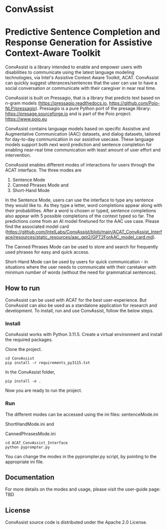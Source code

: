 # ConvAssist
# Predictive Sentence Completion and Response Generation for Assistive Context-Aware Toolkit

ConvAssist is a library intended to enable and empower users with disabilities to communicate using the latest language modeling technologies, via Intel's Assistive Context Aware Toolkit, ACAT. ConvAssist can quickly suggest utterances/sentences that the user can use to have a social conversation or communicate with their caregiver in near real time. 

ConvAssist is built on Pressagio, that is a library that predicts text based on n-gram models (https://pressagio.readthedocs.io, https://github.com/Poio-NLP/pressagio). Pressagio is a pure Python port of the presage library: https://presage.sourceforge.io and is part of the Poio project: https://www.poio.eu

ConvAssist contains language models based on specific Assistive and Augmentative Communication (AAC) datasets, and dialog datasets, tailored for day-to-day communication in our assistive usecase. These language models support both next word prediction and sentence completion for enabling near-real time communication with least amount of user effort and intervention. 

ConvAssist enables different modes of interactions for users through the ACAT interface. The three modes are 
1) Sentence Mode
2) Canned Phrases Mode and 
3) Short-Hand Mode 

In the Sentence Mode, users can use the interface to type any sentence they would like to. As they type a letter, word completions appear along with their probabilities. After a word is chosen or typed, sentence completions also appear with 5 possible completions of the context typed so far. The predictions come from an AI model finetuned for the AAC use case. Please find the associated model card (https://github.com/IntelLabs/ConvAssist/blob/main/ACAT_ConvAssist_Interface/resources/static_resources/aac_gpt2/GPT2ForAAC_model_card.md). 

The Canned Phrases Mode can be used to store and search for frequently used phrases for easy and quick access. 

Short-Hand Mode can be used by users for quick communication - in situations where the user needs to communicate with their caretaker with minimum number of words (without the need for grammatical sentences). 

## How to run 
ConvAssist can be used with ACAT for the best user-experience. But ConvAssist can also be used as a standalone application for research and development. To install, run and use ConvAssist, follow the below steps. 

### Install
ConvAssist works with Python 3.11.5. Create a virtual environment and install the required packages. 

Clone the project. 
```
cd ConvAssist
pip install -r requirements_py3115.txt
```
In the ConvAssist folder, 
```
pip install -e .
```
Now you are ready to run the project. 

### Run
The different modes can be accessed using the ini files: 
sentenceMode.ini

ShortHandMode.ini and 

CannedPhrasesMode.ini

```
cd ACAT_ConvAssist_Interface
python pyprompter.py
```
You can change the modes in the pyprompter.py script, by pointing to the appropriate ini file. 

## Documentation

For more details on the modes and usage, please visit the user-guide page:
TBD 

## License
ConvAssist source code is distributed under the Apache 2.0 License.
